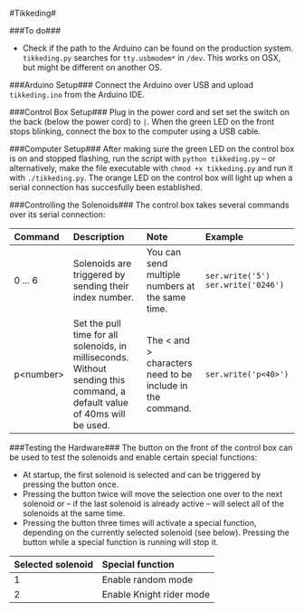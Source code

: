 #Tikkeding#

###To do###
* Check if the path to the Arduino can be found on the production system.
`tikkeding.py` searches for `tty.usbmodem*` in `/dev`. This works on OSX, but might be different on another OS.

###Arduino Setup###
Connect the Arduino over USB and upload `tikkeding.ino` from the Arduino IDE.

###Control Box Setup###
Plug in the power cord and set set the switch on the back (below the power cord) to `|`. When the green LED on the front stops blinking, connect the box to the computer using a USB cable.

###Computer Setup###
After making sure the green LED on the control box is on and stopped flashing, run the script with `python tikkeding.py` – or alternatively, make the file executable with `chmod +x tikkeding.py` and run it with `./tikkeding.py`. The orange LED on the control box will light up when a serial connection has succesfully been established.

###Controlling the Solenoids###
The control box takes several commands over its serial connection:

| Command | Description | Note | Example |
| :------------- | :----------- | :----------- | :----------- |
| 0 ... 6    | Solenoids are triggered by sending their index number. | You can send multiple numbers at the same time. |  `ser.write('5')` `ser.write('0246')` |
| p\<number\>     | Set the pull time for all solenoids, in milliseconds. Without sending this command, a default value of 40ms will be used. | The < and > characters need to be include in the command. | `ser.write('p<40>')` |

###Testing the Hardware###
The button on the front of the control box can be used to test the solenoids and enable certain special functions:
* At startup, the first solenoid is selected and can be triggered by pressing the button once.
* Pressing the button twice will move the selection one over to the next solenoid or – if the last solenoid is already active – will select all of the solenoids at the same time.
* Pressing the button three times will activate a special function, depending on the currently selected solenoid (see below). Pressing the button while a special function is running will stop it.
 
| Selected solenoid | Special function |
| :-------------| :-------------|
| 1| Enable random mode|
| 2| Enable Knight rider mode|
